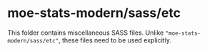 # moe-stats-modern/sass/etc

This folder contains miscellaneous SASS files. Unlike `"moe-stats-modern/sass/etc"`, these files
need to be used explicitly.
